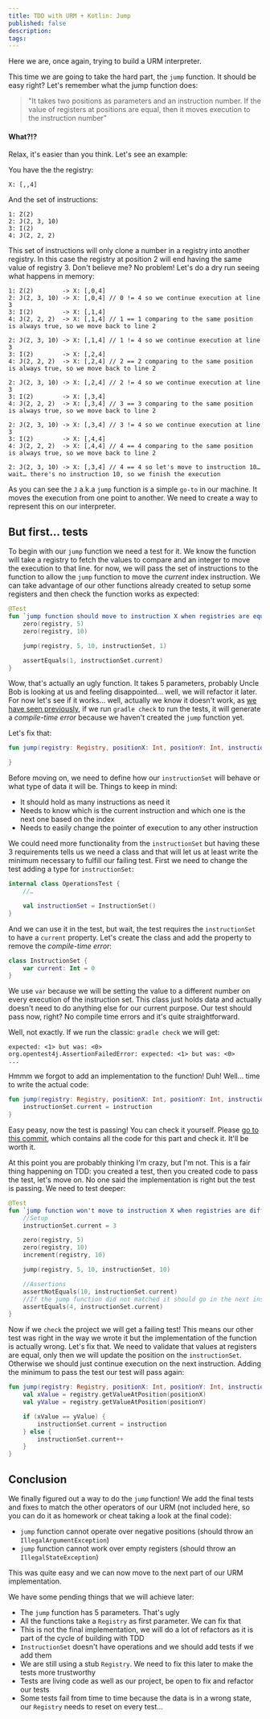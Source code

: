 ```yaml
---
title: TDD with URM + Kotlin: Jump 
published: false
description: 
tags: 
---
```


Here we are, once again, trying to build a URM interpreter.

This time we are going to take the hard part, the `jump` function. It should be easy right? Let's remember what the jump function does:

> "It takes two positions as parameters and an instruction number. If the value of registers at positions are equal, then it moves execution to the instruction number"

#### What?!?

Relax, it's easier than you think. Let's see an example:

You have the the registry:

```none
X: [,,4]
```

And the set of instructions:

```none
1: Z(2)
2: J(2, 3, 10)
3: I(2)
4: J(2, 2, 2)
```

This set of instructions will only clone a number in a registry into another registry. In this case the registry at position 2 will end having the same value of registry 3. Don't believe me? No problem! Let's do a dry run seeing what happens in memory:

```none
1: Z(2)        -> X: [,0,4]
2: J(2, 3, 10) -> X: [,0,4] // 0 != 4 so we continue execution at line 3
3: I(2)        -> X: [,1,4]
4: J(2, 2, 2)  -> X: [,1,4] // 1 == 1 comparing to the same position is always true, so we move back to line 2

2: J(2, 3, 10) -> X: [,1,4] // 1 != 4 so we continue execution at line 3
3: I(2)        -> X: [,2,4]
4: J(2, 2, 2)  -> X: [,2,4] // 2 == 2 comparing to the same position is always true, so we move back to line 2

2: J(2, 3, 10) -> X: [,2,4] // 2 != 4 so we continue execution at line 3
3: I(2)        -> X: [,3,4]
4: J(2, 2, 2)  -> X: [,3,4] // 3 == 3 comparing to the same position is always true, so we move back to line 2

2: J(2, 3, 10) -> X: [,3,4] // 3 != 4 so we continue execution at line 3
3: I(2)        -> X: [,4,4]
4: J(2, 2, 2)  -> X: [,4,4] // 4 == 4 comparing to the same position is always true, so we move back to line 2

2: J(2, 3, 10) -> X: [,3,4] // 4 == 4 so let's move to instruction 10… wait… there's no instruction 10, so we finish the execution
```

As you can see the `J` a.k.a `jump` function is a simple `go-to` in our machine. It moves the execution from one point to another. We need to create a way to represent this on our interpreter.

## But first… tests

To begin with our `jump` function we need a test for it. We know the function will take a registry to fetch the values to compare and an integer to move the execution to that line. for now, we will pass the set of instructions to the function to allow the `jump` function to move the _current_ index instruction.
We can take advantage of our other functions already created to setup some registers and then check the function works as expected:

```kotlin
@Test
fun `jump function should move to instruction X when registries are equal`() {
    zero(registry, 5)
    zero(registry, 10)

    jump(registry, 5, 10, instructionSet, 1)

    assertEquals(1, instructionSet.current)
}
```

Wow, that's actually an ugly function. It takes 5 parameters, probably Uncle Bob is looking at us and feeling disappointed… well, we will refactor it later. For now let's see if it works… well, actually we know it doesn't work, as [we have seen previously](https://dev.to/sierisimo/tdd-with-urm-and-kotlin-1dj7), if we run `gradle check` to run the tests, it will generate a _compile-time error_ because we haven't created the `jump` function yet.

Let's fix that:

```kotlin
fun jump(registry: Registry, positionX: Int, positionY: Int, instructionSet: ?, instruction: Int) {

}
```

Before moving on, we need to define how our `instructionSet` will behave or what type of data it will be. Things to keep in mind:

- It should hold as many instructions as need it
- Needs to know which is the current instruction and which one is the next one based on the index
- Needs to easily change the pointer of execution to any other instruction

We could need more functionality from the `instructionSet` but having these 3 requirements tells us we need a class and that will let us at least write the minimum necessary to fulfill our failing test. First we need to change the test adding a type for `instructionSet`:

```kotlin
internal class OperationsTest {
    //…

    val instructionSet = InstructionSet()
}
```

And we can use it in the test, but wait, the test requires the `instructionSet` to have a `current` property. Let's create the class and add the property to remove the _compile-time error_:

```kotlin
class InstructionSet {
    var current: Int = 0
}
```

We use `var` because we will be setting the value to a different number on every execution of the instruction set. This class just holds data and actually doesn't need to do anything else for our current purpose. Our test should pass now, right? No compile time errors and it's quite straightforward.

Well, not exactly. If we run the classic: `gradle check` we will get:

```none
expected: <1> but was: <0>
org.opentest4j.AssertionFailedError: expected: <1> but was: <0>
...
```

Hmmm we forgot to add an implementation to the function! Duh! Well… time to write the actual code:

```kotlin
fun jump(registry: Registry, positionX: Int, positionY: Int, instructionSet: InstructionSet, instruction: Int) {
    instructionSet.current = instruction
}
```

Easy peasy, now the test is passing! You can check it yourself. Please [go to this commit](https://github.com/sierisimo/publications/commit/929e3bb3dfff455fed5dccb51a2f716e5e43ebeb), which contains all the code for this part and check it. It'll be worth it.

At this point you are probably thinking I'm crazy, but I'm not. This is a fair thing happening on TDD: you created a test, then you created code to pass the test, let's move on. No one said the implementation is right but the test is passing. We need to test deeper:

```kotlin
@Test
fun `jump function won't move to instruction X when registries are different`() {
    //Setup
    instructionSet.current = 3

    zero(registry, 5)
    zero(registry, 10)
    increment(registry, 10)

    jump(registry, 5, 10, instructionSet, 10)

    //Assertions
    assertNotEquals(10, instructionSet.current)
    //If the jump function did not matched it should go in the next instruction
    assertEquals(4, instructionSet.current)
}
```

Now if we `check` the project we will get a failing test! This means our other test was right in the way we wrote it but the implementation of the function is actually wrong. Let's fix that.
We need to validate that values at registers are equal, only then we will update the position on the `instructionSet`. Otherwise we should just continue execution on the next instruction. Adding the minimum to pass the test our test will pass again:

```kotlin
fun jump(registry: Registry, positionX: Int, positionY: Int, instructionSet: InstructionSet, instruction: Int) {
    val xValue = registry.getValueAtPosition(positionX)
    val yValue = registry.getValueAtPosition(positionY)

    if (xValue == yValue) {
        instructionSet.current = instruction
    } else {
        instructionSet.current++
    }
}
```

## Conclusion

We finally figured out a way to do the `jump` function! We add the final tests and fixes to match the other operators of our URM (not included here, so you can do it as homework or cheat taking a look at the final code):

- `jump` function cannot operate over negative positions (should throw an `IllegalArgumentException`)
- `jump` function cannot work over empty registers (should throw an `IllegalStateException`)

This was quite easy and we can now move to the next part of our URM implementation.

We have some pending things that we will achieve later:

- The `jump` function has 5 parameters. That's ugly
- All the functions take a `Registry` as first parameter. We can fix that
- This is not the final implementation, we will do a lot of refactors as it is part of the cycle of building with TDD
- `InstructionSet` doesn't have operations and we should add tests if we add them
- We are still using a stub `Registry`. We need to fix this later to make the tests more trustworthy
- Tests are living code as well as our project, be open to fix and refactor our tests
- Some tests fail from time to time because the data is in a wrong state, our `Registry` needs to reset on every test…

